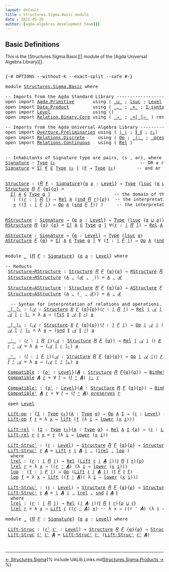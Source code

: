 ```yaml
---
layout: default
title : Structures.Sigma.Basic module
date : 2021-05-20
author: [agda-algebras development team][]
---
```


## <a id="basic-definitions">Basic Definitions</a>

This is the [Structures.Sigma.Basic][] module of the [Agda Universal Algebra Library][].

<pre class="Agda">

<a id="281" class="Symbol">{-#</a> <a id="285" class="Keyword">OPTIONS</a> <a id="293" class="Pragma">--without-K</a> <a id="305" class="Pragma">--exact-split</a> <a id="319" class="Pragma">--safe</a> <a id="326" class="Symbol">#-}</a>

<a id="331" class="Keyword">module</a> <a id="338" href="Structures.Sigma.Basic.html" class="Module">Structures.Sigma.Basic</a> <a id="361" class="Keyword">where</a>

<a id="368" class="Comment">-- Imports from the Agda Standard Library ------------------------------------------------</a>
<a id="459" class="Keyword">open</a> <a id="464" class="Keyword">import</a> <a id="471" href="Agda.Primitive.html" class="Module">Agda.Primitive</a>       <a id="492" class="Keyword">using</a> <a id="498" class="Symbol">(</a> <a id="500" href="Agda.Primitive.html#810" class="Primitive Operator">_⊔_</a> <a id="504" class="Symbol">;</a> <a id="506" href="Agda.Primitive.html#780" class="Primitive">lsuc</a> <a id="511" class="Symbol">;</a> <a id="513" href="Agda.Primitive.html#597" class="Postulate">Level</a> <a id="519" class="Symbol">)</a> <a id="521" class="Keyword">renaming</a> <a id="530" class="Symbol">(</a> <a id="532" href="Agda.Primitive.html#326" class="Primitive">Set</a> <a id="536" class="Symbol">to</a> <a id="539" class="Primitive">Type</a> <a id="544" class="Symbol">;</a> <a id="546" href="Agda.Primitive.html#764" class="Primitive">lzero</a> <a id="552" class="Symbol">to</a> <a id="555" class="Primitive">ℓ₀</a> <a id="558" class="Symbol">)</a>
<a id="560" class="Keyword">open</a> <a id="565" class="Keyword">import</a> <a id="572" href="Data.Product.html" class="Module">Data.Product</a>         <a id="593" class="Keyword">using</a> <a id="599" class="Symbol">(</a> <a id="601" href="Agda.Builtin.Sigma.html#236" class="InductiveConstructor Operator">_,_</a> <a id="605" class="Symbol">;</a> <a id="607" href="Data.Product.html#1167" class="Function Operator">_×_</a> <a id="611" class="Symbol">;</a> <a id="613" href="Data.Product.html#916" class="Function">Σ-syntax</a> <a id="622" class="Symbol">)</a> <a id="624" class="Keyword">renaming</a> <a id="633" class="Symbol">(</a> <a id="635" href="Agda.Builtin.Sigma.html#252" class="Field">proj₁</a> <a id="641" class="Symbol">to</a> <a id="644" class="Field">fst</a> <a id="648" class="Symbol">;</a> <a id="650" href="Agda.Builtin.Sigma.html#264" class="Field">proj₂</a> <a id="656" class="Symbol">to</a> <a id="659" class="Field">snd</a> <a id="663" class="Symbol">)</a>
<a id="665" class="Keyword">open</a> <a id="670" class="Keyword">import</a> <a id="677" href="Level.html" class="Module">Level</a>                <a id="698" class="Keyword">using</a> <a id="704" class="Symbol">()</a>
<a id="707" class="Keyword">open</a> <a id="712" class="Keyword">import</a> <a id="719" href="Relation.Binary.Core.html" class="Module">Relation.Binary.Core</a> <a id="740" class="Keyword">using</a> <a id="746" class="Symbol">(</a> <a id="748" href="Relation.Binary.Core.html#1254" class="Function Operator">_⇒_</a> <a id="752" class="Symbol">;</a> <a id="754" href="Relation.Binary.Core.html#1460" class="Function Operator">_=[_]⇒_</a> <a id="762" class="Symbol">)</a> <a id="764" class="Keyword">renaming</a> <a id="773" class="Symbol">(</a> <a id="775" href="Relation.Binary.Core.html#766" class="Function">REL</a> <a id="779" class="Symbol">to</a> <a id="782" class="Function">BinREL</a> <a id="789" class="Symbol">;</a> <a id="791" href="Relation.Binary.Core.html#882" class="Function">Rel</a> <a id="795" class="Symbol">to</a> <a id="798" class="Function">BinRel</a> <a id="805" class="Symbol">)</a>

<a id="808" class="Comment">-- Imports from the Agda Universal Algebra Library ---------------------------------------------</a>
<a id="905" class="Keyword">open</a> <a id="910" class="Keyword">import</a> <a id="917" href="Overture.Preliminaries.html" class="Module">Overture.Preliminaries</a> <a id="940" class="Keyword">using</a> <a id="946" class="Symbol">(</a> <a id="948" href="Overture.Preliminaries.html#4524" class="Function Operator">∣_∣</a> <a id="952" class="Symbol">;</a> <a id="954" href="Overture.Preliminaries.html#4562" class="Function Operator">∥_∥</a> <a id="958" class="Symbol">;</a> <a id="960" href="Overture.Preliminaries.html#3615" class="Function">ℓ₁</a><a id="962" class="Symbol">)</a>
<a id="964" class="Keyword">open</a> <a id="969" class="Keyword">import</a> <a id="976" href="Relations.Discrete.html" class="Module">Relations.Discrete</a>     <a id="999" class="Keyword">using</a> <a id="1005" class="Symbol">(</a> <a id="1007" href="Relations.Discrete.html#5611" class="Function">Op</a> <a id="1010" class="Symbol">;</a> <a id="1012" href="Relations.Discrete.html#6528" class="Function Operator">_|:_</a> <a id="1017" class="Symbol">;</a> <a id="1019" href="Relations.Discrete.html#6354" class="Function Operator">_preserves_</a> <a id="1031" class="Symbol">)</a>
<a id="1033" class="Keyword">open</a> <a id="1038" class="Keyword">import</a> <a id="1045" href="Relations.Continuous.html" class="Module">Relations.Continuous</a>   <a id="1068" class="Keyword">using</a> <a id="1074" class="Symbol">(</a> <a id="1076" href="Relations.Continuous.html#3898" class="Function">Rel</a> <a id="1080" class="Symbol">)</a>


<a id="1084" class="Comment">-- Inhabitants of Signature type are pairs, (s , ar), where s is an operation symbol,</a>
<a id="Signature"></a><a id="1170" href="Structures.Sigma.Basic.html#1170" class="Function">Signature</a> <a id="1180" class="Symbol">:</a> <a id="1182" href="Structures.Sigma.Basic.html#539" class="Primitive">Type</a> <a id="1187" href="Overture.Preliminaries.html#3615" class="Function">ℓ₁</a>                                <a id="1221" class="Comment">-- OR a relation symbol (new!),</a>
<a id="1253" href="Structures.Sigma.Basic.html#1170" class="Function">Signature</a> <a id="1263" class="Symbol">=</a> <a id="1265" href="Data.Product.html#916" class="Function">Σ[</a> <a id="1268" href="Structures.Sigma.Basic.html#1268" class="Bound">F</a> <a id="1270" href="Data.Product.html#916" class="Function">∈</a> <a id="1272" href="Structures.Sigma.Basic.html#539" class="Primitive">Type</a> <a id="1277" href="Structures.Sigma.Basic.html#555" class="Primitive">ℓ₀</a> <a id="1280" href="Data.Product.html#916" class="Function">]</a> <a id="1282" class="Symbol">(</a><a id="1283" href="Structures.Sigma.Basic.html#1268" class="Bound">F</a> <a id="1285" class="Symbol">→</a> <a id="1287" href="Structures.Sigma.Basic.html#539" class="Primitive">Type</a> <a id="1292" href="Structures.Sigma.Basic.html#555" class="Primitive">ℓ₀</a><a id="1294" class="Symbol">)</a>        <a id="1303" class="Comment">-- and ar the arity of s.</a>


<a id="Structure"></a><a id="1331" href="Structures.Sigma.Basic.html#1331" class="Function">Structure</a> <a id="1341" class="Symbol">:</a> <a id="1343" class="Symbol">(</a><a id="1344" href="Structures.Sigma.Basic.html#1344" class="Bound">𝑅</a> <a id="1346" href="Structures.Sigma.Basic.html#1346" class="Bound">F</a> <a id="1348" class="Symbol">:</a> <a id="1350" href="Structures.Sigma.Basic.html#1170" class="Function">Signature</a><a id="1359" class="Symbol">){</a><a id="1361" href="Structures.Sigma.Basic.html#1361" class="Bound">α</a> <a id="1363" href="Structures.Sigma.Basic.html#1363" class="Bound">ρ</a> <a id="1365" class="Symbol">:</a> <a id="1367" href="Agda.Primitive.html#597" class="Postulate">Level</a><a id="1372" class="Symbol">}</a> <a id="1374" class="Symbol">→</a> <a id="1376" href="Structures.Sigma.Basic.html#539" class="Primitive">Type</a> <a id="1381" class="Symbol">(</a><a id="1382" href="Agda.Primitive.html#780" class="Primitive">lsuc</a> <a id="1387" class="Symbol">(</a><a id="1388" href="Structures.Sigma.Basic.html#1361" class="Bound">α</a> <a id="1390" href="Agda.Primitive.html#810" class="Primitive Operator">⊔</a> <a id="1392" href="Structures.Sigma.Basic.html#1363" class="Bound">ρ</a><a id="1393" class="Symbol">))</a>
<a id="1396" href="Structures.Sigma.Basic.html#1331" class="Function">Structure</a> <a id="1406" href="Structures.Sigma.Basic.html#1406" class="Bound">𝑅</a> <a id="1408" href="Structures.Sigma.Basic.html#1408" class="Bound">𝐹</a> <a id="1410" class="Symbol">{</a><a id="1411" href="Structures.Sigma.Basic.html#1411" class="Bound">α</a><a id="1412" class="Symbol">}{</a><a id="1414" href="Structures.Sigma.Basic.html#1414" class="Bound">ρ</a><a id="1415" class="Symbol">}</a> <a id="1417" class="Symbol">=</a>
  <a id="1421" href="Data.Product.html#916" class="Function">Σ[</a> <a id="1424" href="Structures.Sigma.Basic.html#1424" class="Bound">A</a> <a id="1426" href="Data.Product.html#916" class="Function">∈</a> <a id="1428" href="Structures.Sigma.Basic.html#539" class="Primitive">Type</a> <a id="1433" href="Structures.Sigma.Basic.html#1411" class="Bound">α</a> <a id="1435" href="Data.Product.html#916" class="Function">]</a>                        <a id="1460" class="Comment">-- the domain of the structure is A</a>
   <a id="1499" class="Symbol">(</a> <a id="1501" class="Symbol">((</a><a id="1503" href="Structures.Sigma.Basic.html#1503" class="Bound">r</a> <a id="1505" class="Symbol">:</a> <a id="1507" href="Overture.Preliminaries.html#4524" class="Function Operator">∣</a> <a id="1509" href="Structures.Sigma.Basic.html#1406" class="Bound">𝑅</a> <a id="1511" href="Overture.Preliminaries.html#4524" class="Function Operator">∣</a><a id="1512" class="Symbol">)</a> <a id="1514" class="Symbol">→</a> <a id="1516" href="Relations.Continuous.html#3898" class="Function">Rel</a> <a id="1520" href="Structures.Sigma.Basic.html#1424" class="Bound">A</a> <a id="1522" class="Symbol">(</a><a id="1523" href="Structures.Sigma.Basic.html#659" class="Field">snd</a> <a id="1527" href="Structures.Sigma.Basic.html#1406" class="Bound">𝑅</a> <a id="1529" href="Structures.Sigma.Basic.html#1503" class="Bound">r</a><a id="1530" class="Symbol">){</a><a id="1532" href="Structures.Sigma.Basic.html#1414" class="Bound">ρ</a><a id="1533" class="Symbol">})</a>  <a id="1537" class="Comment">-- the interpretations of the relation symbols</a>
   <a id="1587" href="Data.Product.html#1167" class="Function Operator">×</a> <a id="1589" class="Symbol">((</a><a id="1591" href="Structures.Sigma.Basic.html#1591" class="Bound">f</a> <a id="1593" class="Symbol">:</a> <a id="1595" href="Overture.Preliminaries.html#4524" class="Function Operator">∣</a> <a id="1597" href="Structures.Sigma.Basic.html#1408" class="Bound">𝐹</a> <a id="1599" href="Overture.Preliminaries.html#4524" class="Function Operator">∣</a><a id="1600" class="Symbol">)</a> <a id="1602" class="Symbol">→</a> <a id="1604" href="Relations.Discrete.html#5611" class="Function">Op</a> <a id="1607" href="Structures.Sigma.Basic.html#1424" class="Bound">A</a> <a id="1609" class="Symbol">(</a><a id="1610" href="Structures.Sigma.Basic.html#659" class="Field">snd</a> <a id="1614" href="Structures.Sigma.Basic.html#1408" class="Bound">𝐹</a> <a id="1616" href="Structures.Sigma.Basic.html#1591" class="Bound">f</a><a id="1617" class="Symbol">))</a> <a id="1620" class="Symbol">)</a>     <a id="1626" class="Comment">-- the interpretations of the operation symbols</a>


<a id="RStructure"></a><a id="1676" href="Structures.Sigma.Basic.html#1676" class="Function">RStructure</a> <a id="1687" class="Symbol">:</a> <a id="1689" href="Structures.Sigma.Basic.html#1170" class="Function">Signature</a> <a id="1699" class="Symbol">→</a> <a id="1701" class="Symbol">{</a><a id="1702" href="Structures.Sigma.Basic.html#1702" class="Bound">α</a> <a id="1704" href="Structures.Sigma.Basic.html#1704" class="Bound">ρ</a> <a id="1706" class="Symbol">:</a> <a id="1708" href="Agda.Primitive.html#597" class="Postulate">Level</a><a id="1713" class="Symbol">}</a> <a id="1715" class="Symbol">→</a> <a id="1717" href="Structures.Sigma.Basic.html#539" class="Primitive">Type</a> <a id="1722" class="Symbol">(</a><a id="1723" href="Agda.Primitive.html#780" class="Primitive">lsuc</a> <a id="1728" class="Symbol">(</a><a id="1729" href="Structures.Sigma.Basic.html#1702" class="Bound">α</a> <a id="1731" href="Agda.Primitive.html#810" class="Primitive Operator">⊔</a> <a id="1733" href="Structures.Sigma.Basic.html#1704" class="Bound">ρ</a><a id="1734" class="Symbol">))</a>
<a id="1737" href="Structures.Sigma.Basic.html#1676" class="Function">RStructure</a> <a id="1748" href="Structures.Sigma.Basic.html#1748" class="Bound">𝑅</a> <a id="1750" class="Symbol">{</a><a id="1751" href="Structures.Sigma.Basic.html#1751" class="Bound">α</a><a id="1752" class="Symbol">}</a> <a id="1754" class="Symbol">{</a><a id="1755" href="Structures.Sigma.Basic.html#1755" class="Bound">ρ</a><a id="1756" class="Symbol">}</a> <a id="1758" class="Symbol">=</a> <a id="1760" href="Data.Product.html#916" class="Function">Σ[</a> <a id="1763" href="Structures.Sigma.Basic.html#1763" class="Bound">A</a> <a id="1765" href="Data.Product.html#916" class="Function">∈</a> <a id="1767" href="Structures.Sigma.Basic.html#539" class="Primitive">Type</a> <a id="1772" href="Structures.Sigma.Basic.html#1751" class="Bound">α</a> <a id="1774" href="Data.Product.html#916" class="Function">]</a> <a id="1776" class="Symbol">∀(</a><a id="1778" href="Structures.Sigma.Basic.html#1778" class="Bound">r</a> <a id="1780" class="Symbol">:</a> <a id="1782" href="Overture.Preliminaries.html#4524" class="Function Operator">∣</a> <a id="1784" href="Structures.Sigma.Basic.html#1748" class="Bound">𝑅</a> <a id="1786" href="Overture.Preliminaries.html#4524" class="Function Operator">∣</a><a id="1787" class="Symbol">)</a> <a id="1789" class="Symbol">→</a> <a id="1791" href="Relations.Continuous.html#3898" class="Function">Rel</a> <a id="1795" href="Structures.Sigma.Basic.html#1763" class="Bound">A</a> <a id="1797" class="Symbol">(</a><a id="1798" href="Structures.Sigma.Basic.html#659" class="Field">snd</a> <a id="1802" href="Structures.Sigma.Basic.html#1748" class="Bound">𝑅</a> <a id="1804" href="Structures.Sigma.Basic.html#1778" class="Bound">r</a><a id="1805" class="Symbol">)</a> <a id="1807" class="Symbol">{</a><a id="1808" href="Structures.Sigma.Basic.html#1755" class="Bound">ρ</a><a id="1809" class="Symbol">}</a>

<a id="AStructure"></a><a id="1812" href="Structures.Sigma.Basic.html#1812" class="Function">AStructure</a> <a id="1823" class="Symbol">:</a> <a id="1825" href="Structures.Sigma.Basic.html#1170" class="Function">Signature</a> <a id="1835" class="Symbol">→</a> <a id="1837" class="Symbol">{</a><a id="1838" href="Structures.Sigma.Basic.html#1838" class="Bound">α</a> <a id="1840" class="Symbol">:</a> <a id="1842" href="Agda.Primitive.html#597" class="Postulate">Level</a><a id="1847" class="Symbol">}</a> <a id="1849" class="Symbol">→</a> <a id="1851" href="Structures.Sigma.Basic.html#539" class="Primitive">Type</a> <a id="1856" class="Symbol">(</a><a id="1857" href="Agda.Primitive.html#780" class="Primitive">lsuc</a> <a id="1862" href="Structures.Sigma.Basic.html#1838" class="Bound">α</a><a id="1863" class="Symbol">)</a>
<a id="1865" href="Structures.Sigma.Basic.html#1812" class="Function">AStructure</a> <a id="1876" href="Structures.Sigma.Basic.html#1876" class="Bound">𝐹</a> <a id="1878" class="Symbol">{</a><a id="1879" href="Structures.Sigma.Basic.html#1879" class="Bound">α</a><a id="1880" class="Symbol">}</a> <a id="1882" class="Symbol">=</a> <a id="1884" href="Data.Product.html#916" class="Function">Σ[</a> <a id="1887" href="Structures.Sigma.Basic.html#1887" class="Bound">A</a> <a id="1889" href="Data.Product.html#916" class="Function">∈</a> <a id="1891" href="Structures.Sigma.Basic.html#539" class="Primitive">Type</a> <a id="1896" href="Structures.Sigma.Basic.html#1879" class="Bound">α</a> <a id="1898" href="Data.Product.html#916" class="Function">]</a> <a id="1900" class="Symbol">∀</a> <a id="1902" class="Symbol">(</a><a id="1903" href="Structures.Sigma.Basic.html#1903" class="Bound">f</a> <a id="1905" class="Symbol">:</a> <a id="1907" href="Overture.Preliminaries.html#4524" class="Function Operator">∣</a> <a id="1909" href="Structures.Sigma.Basic.html#1876" class="Bound">𝐹</a> <a id="1911" href="Overture.Preliminaries.html#4524" class="Function Operator">∣</a><a id="1912" class="Symbol">)</a> <a id="1914" class="Symbol">→</a> <a id="1916" href="Relations.Discrete.html#5611" class="Function">Op</a> <a id="1919" href="Structures.Sigma.Basic.html#1887" class="Bound">A</a> <a id="1921" class="Symbol">(</a><a id="1922" href="Structures.Sigma.Basic.html#659" class="Field">snd</a> <a id="1926" href="Structures.Sigma.Basic.html#1876" class="Bound">𝐹</a> <a id="1928" href="Structures.Sigma.Basic.html#1903" class="Bound">f</a><a id="1929" class="Symbol">)</a>


<a id="1933" class="Keyword">module</a> <a id="1940" href="Structures.Sigma.Basic.html#1940" class="Module">_</a> <a id="1942" class="Symbol">{</a><a id="1943" href="Structures.Sigma.Basic.html#1943" class="Bound">𝑅</a> <a id="1945" href="Structures.Sigma.Basic.html#1945" class="Bound">𝐹</a> <a id="1947" class="Symbol">:</a> <a id="1949" href="Structures.Sigma.Basic.html#1170" class="Function">Signature</a><a id="1958" class="Symbol">}</a> <a id="1960" class="Symbol">{</a><a id="1961" href="Structures.Sigma.Basic.html#1961" class="Bound">α</a> <a id="1963" href="Structures.Sigma.Basic.html#1963" class="Bound">ρ</a> <a id="1965" class="Symbol">:</a> <a id="1967" href="Agda.Primitive.html#597" class="Postulate">Level</a><a id="1972" class="Symbol">}</a> <a id="1974" class="Keyword">where</a>

<a id="1981" class="Comment">-- Reducts</a>
 <a id="1993" href="Structures.Sigma.Basic.html#1993" class="Function">Structure→RStructure</a> <a id="2014" class="Symbol">:</a> <a id="2016" href="Structures.Sigma.Basic.html#1331" class="Function">Structure</a> <a id="2026" href="Structures.Sigma.Basic.html#1943" class="Bound">𝑅</a> <a id="2028" href="Structures.Sigma.Basic.html#1945" class="Bound">𝐹</a> <a id="2030" class="Symbol">{</a><a id="2031" href="Structures.Sigma.Basic.html#1961" class="Bound">α</a><a id="2032" class="Symbol">}{</a><a id="2034" href="Structures.Sigma.Basic.html#1963" class="Bound">ρ</a><a id="2035" class="Symbol">}</a> <a id="2037" class="Symbol">→</a> <a id="2039" href="Structures.Sigma.Basic.html#1676" class="Function">RStructure</a> <a id="2050" href="Structures.Sigma.Basic.html#1943" class="Bound">𝑅</a> <a id="2052" class="Symbol">{</a><a id="2053" href="Structures.Sigma.Basic.html#1961" class="Bound">α</a><a id="2054" class="Symbol">}{</a><a id="2056" href="Structures.Sigma.Basic.html#1963" class="Bound">ρ</a><a id="2057" class="Symbol">}</a>
 <a id="2060" href="Structures.Sigma.Basic.html#1993" class="Function">Structure→RStructure</a> <a id="2081" class="Symbol">(</a><a id="2082" href="Structures.Sigma.Basic.html#2082" class="Bound">A</a> <a id="2084" href="Agda.Builtin.Sigma.html#236" class="InductiveConstructor Operator">,</a> <a id="2086" class="Symbol">(</a><a id="2087" href="Structures.Sigma.Basic.html#2087" class="Bound">ℛ</a> <a id="2089" href="Agda.Builtin.Sigma.html#236" class="InductiveConstructor Operator">,</a> <a id="2091" class="Symbol">_))</a> <a id="2095" class="Symbol">=</a> <a id="2097" href="Structures.Sigma.Basic.html#2082" class="Bound">A</a> <a id="2099" href="Agda.Builtin.Sigma.html#236" class="InductiveConstructor Operator">,</a> <a id="2101" href="Structures.Sigma.Basic.html#2087" class="Bound">ℛ</a>

 <a id="2105" href="Structures.Sigma.Basic.html#2105" class="Function">Structure→AStructure</a> <a id="2126" class="Symbol">:</a> <a id="2128" href="Structures.Sigma.Basic.html#1331" class="Function">Structure</a> <a id="2138" href="Structures.Sigma.Basic.html#1943" class="Bound">𝑅</a> <a id="2140" href="Structures.Sigma.Basic.html#1945" class="Bound">𝐹</a> <a id="2142" class="Symbol">{</a><a id="2143" href="Structures.Sigma.Basic.html#1961" class="Bound">α</a><a id="2144" class="Symbol">}{</a><a id="2146" href="Structures.Sigma.Basic.html#1963" class="Bound">ρ</a><a id="2147" class="Symbol">}</a> <a id="2149" class="Symbol">→</a> <a id="2151" href="Structures.Sigma.Basic.html#1812" class="Function">AStructure</a> <a id="2162" href="Structures.Sigma.Basic.html#1945" class="Bound">𝐹</a>
 <a id="2165" href="Structures.Sigma.Basic.html#2105" class="Function">Structure→AStructure</a> <a id="2186" class="Symbol">(</a><a id="2187" href="Structures.Sigma.Basic.html#2187" class="Bound">A</a> <a id="2189" href="Agda.Builtin.Sigma.html#236" class="InductiveConstructor Operator">,</a> <a id="2191" class="Symbol">(_</a> <a id="2194" href="Agda.Builtin.Sigma.html#236" class="InductiveConstructor Operator">,</a> <a id="2196" href="Structures.Sigma.Basic.html#2196" class="Bound">ℱ</a><a id="2197" class="Symbol">))</a> <a id="2200" class="Symbol">=</a> <a id="2202" href="Structures.Sigma.Basic.html#2187" class="Bound">A</a> <a id="2204" href="Agda.Builtin.Sigma.html#236" class="InductiveConstructor Operator">,</a> <a id="2206" href="Structures.Sigma.Basic.html#2196" class="Bound">ℱ</a>

  <a id="2211" class="Comment">-- Syntax for interpretation of relations and operations.</a>
 <a id="2270" href="Structures.Sigma.Basic.html#2270" class="Function Operator">_⟦_⟧ᵣ</a> <a id="2276" class="Symbol">:</a> <a id="2278" class="Symbol">(</a><a id="2279" href="Structures.Sigma.Basic.html#2279" class="Bound">𝒜</a> <a id="2281" class="Symbol">:</a> <a id="2283" href="Structures.Sigma.Basic.html#1331" class="Function">Structure</a> <a id="2293" href="Structures.Sigma.Basic.html#1943" class="Bound">𝑅</a> <a id="2295" href="Structures.Sigma.Basic.html#1945" class="Bound">𝐹</a> <a id="2297" class="Symbol">{</a><a id="2298" href="Structures.Sigma.Basic.html#1961" class="Bound">α</a><a id="2299" class="Symbol">}{</a><a id="2301" href="Structures.Sigma.Basic.html#1963" class="Bound">ρ</a><a id="2302" class="Symbol">})(</a><a id="2305" href="Structures.Sigma.Basic.html#2305" class="Bound">𝑟</a> <a id="2307" class="Symbol">:</a> <a id="2309" href="Overture.Preliminaries.html#4524" class="Function Operator">∣</a> <a id="2311" href="Structures.Sigma.Basic.html#1943" class="Bound">𝑅</a> <a id="2313" href="Overture.Preliminaries.html#4524" class="Function Operator">∣</a><a id="2314" class="Symbol">)</a> <a id="2316" class="Symbol">→</a> <a id="2318" href="Relations.Continuous.html#3898" class="Function">Rel</a> <a id="2322" href="Overture.Preliminaries.html#4524" class="Function Operator">∣</a> <a id="2324" href="Structures.Sigma.Basic.html#2279" class="Bound">𝒜</a> <a id="2326" href="Overture.Preliminaries.html#4524" class="Function Operator">∣</a> <a id="2328" class="Symbol">(</a><a id="2329" href="Overture.Preliminaries.html#4562" class="Function Operator">∥</a> <a id="2331" href="Structures.Sigma.Basic.html#1943" class="Bound">𝑅</a> <a id="2333" href="Overture.Preliminaries.html#4562" class="Function Operator">∥</a> <a id="2335" href="Structures.Sigma.Basic.html#2305" class="Bound">𝑟</a><a id="2336" class="Symbol">)</a> <a id="2338" class="Symbol">{</a><a id="2339" href="Structures.Sigma.Basic.html#1963" class="Bound">ρ</a><a id="2340" class="Symbol">}</a>
 <a id="2343" href="Structures.Sigma.Basic.html#2343" class="Bound">𝒜</a> <a id="2345" href="Structures.Sigma.Basic.html#2270" class="Function Operator">⟦</a> <a id="2347" href="Structures.Sigma.Basic.html#2347" class="Bound">𝑟</a> <a id="2349" href="Structures.Sigma.Basic.html#2270" class="Function Operator">⟧ᵣ</a> <a id="2352" class="Symbol">=</a> <a id="2354" class="Symbol">λ</a> <a id="2356" href="Structures.Sigma.Basic.html#2356" class="Bound">a</a> <a id="2358" class="Symbol">→</a> <a id="2360" class="Symbol">(</a><a id="2361" href="Structures.Sigma.Basic.html#644" class="Field">fst</a> <a id="2365" href="Overture.Preliminaries.html#4562" class="Function Operator">∥</a> <a id="2367" href="Structures.Sigma.Basic.html#2343" class="Bound">𝒜</a> <a id="2369" href="Overture.Preliminaries.html#4562" class="Function Operator">∥</a> <a id="2371" href="Structures.Sigma.Basic.html#2347" class="Bound">𝑟</a><a id="2372" class="Symbol">)</a> <a id="2374" href="Structures.Sigma.Basic.html#2356" class="Bound">a</a>

 <a id="2378" href="Structures.Sigma.Basic.html#2378" class="Function Operator">_⟦_⟧ₒ</a> <a id="2384" class="Symbol">:</a> <a id="2386" class="Symbol">(</a><a id="2387" href="Structures.Sigma.Basic.html#2387" class="Bound">𝒜</a> <a id="2389" class="Symbol">:</a> <a id="2391" href="Structures.Sigma.Basic.html#1331" class="Function">Structure</a> <a id="2401" href="Structures.Sigma.Basic.html#1943" class="Bound">𝑅</a> <a id="2403" href="Structures.Sigma.Basic.html#1945" class="Bound">𝐹</a> <a id="2405" class="Symbol">{</a><a id="2406" href="Structures.Sigma.Basic.html#1961" class="Bound">α</a><a id="2407" class="Symbol">}{</a><a id="2409" href="Structures.Sigma.Basic.html#1963" class="Bound">ρ</a><a id="2410" class="Symbol">})(</a><a id="2413" href="Structures.Sigma.Basic.html#2413" class="Bound">𝑓</a> <a id="2415" class="Symbol">:</a> <a id="2417" href="Overture.Preliminaries.html#4524" class="Function Operator">∣</a> <a id="2419" href="Structures.Sigma.Basic.html#1945" class="Bound">𝐹</a> <a id="2421" href="Overture.Preliminaries.html#4524" class="Function Operator">∣</a><a id="2422" class="Symbol">)</a> <a id="2424" class="Symbol">→</a> <a id="2426" href="Relations.Discrete.html#5611" class="Function">Op</a> <a id="2429" href="Overture.Preliminaries.html#4524" class="Function Operator">∣</a> <a id="2431" href="Structures.Sigma.Basic.html#2387" class="Bound">𝒜</a> <a id="2433" href="Overture.Preliminaries.html#4524" class="Function Operator">∣</a> <a id="2435" class="Symbol">(</a><a id="2436" href="Overture.Preliminaries.html#4562" class="Function Operator">∥</a> <a id="2438" href="Structures.Sigma.Basic.html#1945" class="Bound">𝐹</a> <a id="2440" href="Overture.Preliminaries.html#4562" class="Function Operator">∥</a> <a id="2442" href="Structures.Sigma.Basic.html#2413" class="Bound">𝑓</a><a id="2443" class="Symbol">)</a>
 <a id="2446" href="Structures.Sigma.Basic.html#2446" class="Bound">𝒜</a> <a id="2448" href="Structures.Sigma.Basic.html#2378" class="Function Operator">⟦</a> <a id="2450" href="Structures.Sigma.Basic.html#2450" class="Bound">𝑓</a> <a id="2452" href="Structures.Sigma.Basic.html#2378" class="Function Operator">⟧ₒ</a> <a id="2455" class="Symbol">=</a> <a id="2457" class="Symbol">λ</a> <a id="2459" href="Structures.Sigma.Basic.html#2459" class="Bound">a</a> <a id="2461" class="Symbol">→</a> <a id="2463" class="Symbol">(</a><a id="2464" href="Structures.Sigma.Basic.html#659" class="Field">snd</a> <a id="2468" href="Overture.Preliminaries.html#4562" class="Function Operator">∥</a> <a id="2470" href="Structures.Sigma.Basic.html#2446" class="Bound">𝒜</a> <a id="2472" href="Overture.Preliminaries.html#4562" class="Function Operator">∥</a> <a id="2474" href="Structures.Sigma.Basic.html#2450" class="Bound">𝑓</a><a id="2475" class="Symbol">)</a> <a id="2477" href="Structures.Sigma.Basic.html#2459" class="Bound">a</a>

 <a id="2481" href="Structures.Sigma.Basic.html#2481" class="Function Operator">_ʳ_</a> <a id="2485" class="Symbol">:</a> <a id="2487" class="Symbol">(</a><a id="2488" href="Structures.Sigma.Basic.html#2488" class="Bound">𝑟</a> <a id="2490" class="Symbol">:</a> <a id="2492" href="Overture.Preliminaries.html#4524" class="Function Operator">∣</a> <a id="2494" href="Structures.Sigma.Basic.html#1943" class="Bound">𝑅</a> <a id="2496" href="Overture.Preliminaries.html#4524" class="Function Operator">∣</a><a id="2497" class="Symbol">)(</a><a id="2499" href="Structures.Sigma.Basic.html#2499" class="Bound">𝒜</a> <a id="2501" class="Symbol">:</a> <a id="2503" href="Structures.Sigma.Basic.html#1331" class="Function">Structure</a> <a id="2513" href="Structures.Sigma.Basic.html#1943" class="Bound">𝑅</a> <a id="2515" href="Structures.Sigma.Basic.html#1945" class="Bound">𝐹</a> <a id="2517" class="Symbol">{</a><a id="2518" href="Structures.Sigma.Basic.html#1961" class="Bound">α</a><a id="2519" class="Symbol">})</a> <a id="2522" class="Symbol">→</a> <a id="2524" href="Relations.Continuous.html#3898" class="Function">Rel</a> <a id="2528" href="Overture.Preliminaries.html#4524" class="Function Operator">∣</a> <a id="2530" href="Structures.Sigma.Basic.html#2499" class="Bound">𝒜</a> <a id="2532" href="Overture.Preliminaries.html#4524" class="Function Operator">∣</a> <a id="2534" class="Symbol">(</a><a id="2535" href="Overture.Preliminaries.html#4562" class="Function Operator">∥</a> <a id="2537" href="Structures.Sigma.Basic.html#1943" class="Bound">𝑅</a> <a id="2539" href="Overture.Preliminaries.html#4562" class="Function Operator">∥</a> <a id="2541" href="Structures.Sigma.Basic.html#2488" class="Bound">𝑟</a><a id="2542" class="Symbol">){</a><a id="2544" href="Structures.Sigma.Basic.html#1963" class="Bound">ρ</a><a id="2545" class="Symbol">}</a>
 <a id="2548" href="Structures.Sigma.Basic.html#2548" class="Bound">𝑟</a> <a id="2550" href="Structures.Sigma.Basic.html#2481" class="Function Operator">ʳ</a> <a id="2552" href="Structures.Sigma.Basic.html#2552" class="Bound">𝒜</a> <a id="2554" class="Symbol">=</a> <a id="2556" class="Symbol">λ</a> <a id="2558" href="Structures.Sigma.Basic.html#2558" class="Bound">a</a> <a id="2560" class="Symbol">→</a> <a id="2562" class="Symbol">(</a><a id="2563" href="Structures.Sigma.Basic.html#2552" class="Bound">𝒜</a> <a id="2565" href="Structures.Sigma.Basic.html#2270" class="Function Operator">⟦</a> <a id="2567" href="Structures.Sigma.Basic.html#2548" class="Bound">𝑟</a> <a id="2569" href="Structures.Sigma.Basic.html#2270" class="Function Operator">⟧ᵣ</a><a id="2571" class="Symbol">)</a> <a id="2573" href="Structures.Sigma.Basic.html#2558" class="Bound">a</a>

 <a id="2577" href="Structures.Sigma.Basic.html#2577" class="Function Operator">_ᵒ_</a> <a id="2581" class="Symbol">:</a> <a id="2583" class="Symbol">(</a><a id="2584" href="Structures.Sigma.Basic.html#2584" class="Bound">𝑓</a> <a id="2586" class="Symbol">:</a> <a id="2588" href="Overture.Preliminaries.html#4524" class="Function Operator">∣</a> <a id="2590" href="Structures.Sigma.Basic.html#1945" class="Bound">𝐹</a> <a id="2592" href="Overture.Preliminaries.html#4524" class="Function Operator">∣</a><a id="2593" class="Symbol">)(</a><a id="2595" href="Structures.Sigma.Basic.html#2595" class="Bound">𝒜</a> <a id="2597" class="Symbol">:</a> <a id="2599" href="Structures.Sigma.Basic.html#1331" class="Function">Structure</a> <a id="2609" href="Structures.Sigma.Basic.html#1943" class="Bound">𝑅</a> <a id="2611" href="Structures.Sigma.Basic.html#1945" class="Bound">𝐹</a> <a id="2613" class="Symbol">{</a><a id="2614" href="Structures.Sigma.Basic.html#1961" class="Bound">α</a><a id="2615" class="Symbol">}{</a><a id="2617" href="Structures.Sigma.Basic.html#1963" class="Bound">ρ</a><a id="2618" class="Symbol">})</a> <a id="2621" class="Symbol">→</a> <a id="2623" href="Relations.Discrete.html#5611" class="Function">Op</a> <a id="2626" href="Overture.Preliminaries.html#4524" class="Function Operator">∣</a> <a id="2628" href="Structures.Sigma.Basic.html#2595" class="Bound">𝒜</a> <a id="2630" href="Overture.Preliminaries.html#4524" class="Function Operator">∣</a><a id="2631" class="Symbol">(</a><a id="2632" href="Overture.Preliminaries.html#4562" class="Function Operator">∥</a> <a id="2634" href="Structures.Sigma.Basic.html#1945" class="Bound">𝐹</a> <a id="2636" href="Overture.Preliminaries.html#4562" class="Function Operator">∥</a> <a id="2638" href="Structures.Sigma.Basic.html#2584" class="Bound">𝑓</a><a id="2639" class="Symbol">)</a>
 <a id="2642" href="Structures.Sigma.Basic.html#2642" class="Bound">𝑓</a> <a id="2644" href="Structures.Sigma.Basic.html#2577" class="Function Operator">ᵒ</a> <a id="2646" href="Structures.Sigma.Basic.html#2646" class="Bound">𝒜</a> <a id="2648" class="Symbol">=</a> <a id="2650" class="Symbol">λ</a> <a id="2652" href="Structures.Sigma.Basic.html#2652" class="Bound">a</a> <a id="2654" class="Symbol">→</a> <a id="2656" class="Symbol">(</a><a id="2657" href="Structures.Sigma.Basic.html#2646" class="Bound">𝒜</a> <a id="2659" href="Structures.Sigma.Basic.html#2378" class="Function Operator">⟦</a> <a id="2661" href="Structures.Sigma.Basic.html#2642" class="Bound">𝑓</a> <a id="2663" href="Structures.Sigma.Basic.html#2378" class="Function Operator">⟧ₒ</a><a id="2665" class="Symbol">)</a> <a id="2667" href="Structures.Sigma.Basic.html#2652" class="Bound">a</a>

 <a id="2671" href="Structures.Sigma.Basic.html#2671" class="Function">Compatible</a> <a id="2682" class="Symbol">:</a> <a id="2684" class="Symbol">{</a><a id="2685" href="Structures.Sigma.Basic.html#2685" class="Bound">ρ&#39;</a> <a id="2688" class="Symbol">:</a> <a id="2690" href="Agda.Primitive.html#597" class="Postulate">Level</a><a id="2695" class="Symbol">}(</a><a id="2697" href="Structures.Sigma.Basic.html#2697" class="Bound">𝑨</a> <a id="2699" class="Symbol">:</a> <a id="2701" href="Structures.Sigma.Basic.html#1331" class="Function">Structure</a> <a id="2711" href="Structures.Sigma.Basic.html#1943" class="Bound">𝑅</a> <a id="2713" href="Structures.Sigma.Basic.html#1945" class="Bound">𝐹</a><a id="2714" class="Symbol">{</a><a id="2715" href="Structures.Sigma.Basic.html#1961" class="Bound">α</a><a id="2716" class="Symbol">}{</a><a id="2718" href="Structures.Sigma.Basic.html#1963" class="Bound">ρ</a><a id="2719" class="Symbol">})</a> <a id="2722" class="Symbol">→</a> <a id="2724" href="Structures.Sigma.Basic.html#798" class="Function">BinRel</a> <a id="2731" href="Overture.Preliminaries.html#4524" class="Function Operator">∣</a> <a id="2733" href="Structures.Sigma.Basic.html#2697" class="Bound">𝑨</a> <a id="2735" href="Overture.Preliminaries.html#4524" class="Function Operator">∣</a> <a id="2737" href="Structures.Sigma.Basic.html#2685" class="Bound">ρ&#39;</a>  <a id="2741" class="Symbol">→</a> <a id="2743" href="Structures.Sigma.Basic.html#539" class="Primitive">Type</a> <a id="2748" class="Symbol">(</a><a id="2749" href="Structures.Sigma.Basic.html#1961" class="Bound">α</a> <a id="2751" href="Agda.Primitive.html#810" class="Primitive Operator">⊔</a> <a id="2753" href="Structures.Sigma.Basic.html#2685" class="Bound">ρ&#39;</a><a id="2755" class="Symbol">)</a>
 <a id="2758" href="Structures.Sigma.Basic.html#2671" class="Function">Compatible</a> <a id="2769" href="Structures.Sigma.Basic.html#2769" class="Bound">𝑨</a> <a id="2771" href="Structures.Sigma.Basic.html#2771" class="Bound">r</a> <a id="2773" class="Symbol">=</a> <a id="2775" class="Symbol">∀</a> <a id="2777" href="Structures.Sigma.Basic.html#2777" class="Bound">𝑓</a> <a id="2779" class="Symbol">→</a> <a id="2781" class="Symbol">(</a><a id="2782" href="Structures.Sigma.Basic.html#2777" class="Bound">𝑓</a> <a id="2784" href="Structures.Sigma.Basic.html#2577" class="Function Operator">ᵒ</a> <a id="2786" href="Structures.Sigma.Basic.html#2769" class="Bound">𝑨</a><a id="2787" class="Symbol">)</a> <a id="2789" href="Relations.Discrete.html#6528" class="Function Operator">|:</a> <a id="2792" href="Structures.Sigma.Basic.html#2771" class="Bound">r</a>

 <a id="2796" href="Structures.Sigma.Basic.html#2796" class="Function">Compatible&#39;</a> <a id="2808" class="Symbol">:</a> <a id="2810" class="Symbol">{</a><a id="2811" href="Structures.Sigma.Basic.html#2811" class="Bound">ρ&#39;</a> <a id="2814" class="Symbol">:</a> <a id="2816" href="Agda.Primitive.html#597" class="Postulate">Level</a><a id="2821" class="Symbol">}(</a><a id="2823" href="Structures.Sigma.Basic.html#2823" class="Bound">𝑨</a> <a id="2825" class="Symbol">:</a> <a id="2827" href="Structures.Sigma.Basic.html#1331" class="Function">Structure</a> <a id="2837" href="Structures.Sigma.Basic.html#1943" class="Bound">𝑅</a> <a id="2839" href="Structures.Sigma.Basic.html#1945" class="Bound">𝐹</a> <a id="2841" class="Symbol">{</a><a id="2842" href="Structures.Sigma.Basic.html#1961" class="Bound">α</a><a id="2843" class="Symbol">}{</a><a id="2845" href="Structures.Sigma.Basic.html#1963" class="Bound">ρ</a><a id="2846" class="Symbol">})</a> <a id="2849" class="Symbol">→</a> <a id="2851" href="Structures.Sigma.Basic.html#798" class="Function">BinRel</a> <a id="2858" href="Overture.Preliminaries.html#4524" class="Function Operator">∣</a> <a id="2860" href="Structures.Sigma.Basic.html#2823" class="Bound">𝑨</a> <a id="2862" href="Overture.Preliminaries.html#4524" class="Function Operator">∣</a> <a id="2864" href="Structures.Sigma.Basic.html#2811" class="Bound">ρ&#39;</a>  <a id="2868" class="Symbol">→</a> <a id="2870" href="Structures.Sigma.Basic.html#539" class="Primitive">Type</a> <a id="2875" class="Symbol">(</a><a id="2876" href="Structures.Sigma.Basic.html#1961" class="Bound">α</a> <a id="2878" href="Agda.Primitive.html#810" class="Primitive Operator">⊔</a> <a id="2880" href="Structures.Sigma.Basic.html#2811" class="Bound">ρ&#39;</a><a id="2882" class="Symbol">)</a>
 <a id="2885" href="Structures.Sigma.Basic.html#2796" class="Function">Compatible&#39;</a> <a id="2897" href="Structures.Sigma.Basic.html#2897" class="Bound">𝑨</a> <a id="2899" href="Structures.Sigma.Basic.html#2899" class="Bound">r</a> <a id="2901" class="Symbol">=</a> <a id="2903" class="Symbol">∀</a> <a id="2905" href="Structures.Sigma.Basic.html#2905" class="Bound">𝑓</a> <a id="2907" class="Symbol">→</a> <a id="2909" class="Symbol">(</a><a id="2910" href="Structures.Sigma.Basic.html#2905" class="Bound">𝑓</a> <a id="2912" href="Structures.Sigma.Basic.html#2577" class="Function Operator">ᵒ</a> <a id="2914" href="Structures.Sigma.Basic.html#2897" class="Bound">𝑨</a><a id="2915" class="Symbol">)</a> <a id="2917" href="Relations.Discrete.html#6354" class="Function Operator">preserves</a> <a id="2927" href="Structures.Sigma.Basic.html#2899" class="Bound">r</a>

 <a id="2931" class="Keyword">open</a> <a id="2936" href="Level.html" class="Module">Level</a>

 <a id="2944" href="Structures.Sigma.Basic.html#2944" class="Function">Lift-op</a> <a id="2952" class="Symbol">:</a> <a id="2954" class="Symbol">{</a><a id="2955" href="Structures.Sigma.Basic.html#2955" class="Bound">I</a> <a id="2957" class="Symbol">:</a> <a id="2959" href="Structures.Sigma.Basic.html#539" class="Primitive">Type</a> <a id="2964" href="Structures.Sigma.Basic.html#555" class="Primitive">ℓ₀</a><a id="2966" class="Symbol">}{</a><a id="2968" href="Structures.Sigma.Basic.html#2968" class="Bound">A</a> <a id="2970" class="Symbol">:</a> <a id="2972" href="Structures.Sigma.Basic.html#539" class="Primitive">Type</a> <a id="2977" href="Structures.Sigma.Basic.html#1961" class="Bound">α</a><a id="2978" class="Symbol">}</a> <a id="2980" class="Symbol">→</a> <a id="2982" href="Relations.Discrete.html#5611" class="Function">Op</a> <a id="2985" href="Structures.Sigma.Basic.html#2968" class="Bound">A</a> <a id="2987" href="Structures.Sigma.Basic.html#2955" class="Bound">I</a> <a id="2989" class="Symbol">→</a> <a id="2991" class="Symbol">(</a><a id="2992" href="Structures.Sigma.Basic.html#2992" class="Bound">ℓ</a> <a id="2994" class="Symbol">:</a> <a id="2996" href="Agda.Primitive.html#597" class="Postulate">Level</a><a id="3001" class="Symbol">)</a> <a id="3003" class="Symbol">→</a> <a id="3005" href="Relations.Discrete.html#5611" class="Function">Op</a> <a id="3008" class="Symbol">(</a><a id="3009" href="Level.html#400" class="Record">Lift</a> <a id="3014" href="Structures.Sigma.Basic.html#2992" class="Bound">ℓ</a> <a id="3016" href="Structures.Sigma.Basic.html#2968" class="Bound">A</a><a id="3017" class="Symbol">)</a> <a id="3019" href="Structures.Sigma.Basic.html#2955" class="Bound">I</a>
 <a id="3022" href="Structures.Sigma.Basic.html#2944" class="Function">Lift-op</a> <a id="3030" href="Structures.Sigma.Basic.html#3030" class="Bound">f</a> <a id="3032" href="Structures.Sigma.Basic.html#3032" class="Bound">ℓ</a> <a id="3034" class="Symbol">=</a> <a id="3036" class="Symbol">λ</a> <a id="3038" href="Structures.Sigma.Basic.html#3038" class="Bound">x</a> <a id="3040" class="Symbol">→</a> <a id="3042" href="Level.html#457" class="InductiveConstructor">lift</a> <a id="3047" class="Symbol">(</a><a id="3048" href="Structures.Sigma.Basic.html#3030" class="Bound">f</a> <a id="3050" class="Symbol">(λ</a> <a id="3053" href="Structures.Sigma.Basic.html#3053" class="Bound">i</a> <a id="3055" class="Symbol">→</a> <a id="3057" href="Level.html#470" class="Field">lower</a> <a id="3063" class="Symbol">(</a><a id="3064" href="Structures.Sigma.Basic.html#3038" class="Bound">x</a> <a id="3066" href="Structures.Sigma.Basic.html#3053" class="Bound">i</a><a id="3067" class="Symbol">)))</a>

 <a id="3073" href="Structures.Sigma.Basic.html#3073" class="Function">Lift-rel</a> <a id="3082" class="Symbol">:</a> <a id="3084" class="Symbol">{</a><a id="3085" href="Structures.Sigma.Basic.html#3085" class="Bound">I</a> <a id="3087" class="Symbol">:</a> <a id="3089" href="Structures.Sigma.Basic.html#539" class="Primitive">Type</a> <a id="3094" href="Structures.Sigma.Basic.html#555" class="Primitive">ℓ₀</a><a id="3096" class="Symbol">}{</a><a id="3098" href="Structures.Sigma.Basic.html#3098" class="Bound">A</a> <a id="3100" class="Symbol">:</a> <a id="3102" href="Structures.Sigma.Basic.html#539" class="Primitive">Type</a> <a id="3107" href="Structures.Sigma.Basic.html#1961" class="Bound">α</a><a id="3108" class="Symbol">}</a> <a id="3110" class="Symbol">→</a> <a id="3112" href="Relations.Continuous.html#3898" class="Function">Rel</a> <a id="3116" href="Structures.Sigma.Basic.html#3098" class="Bound">A</a> <a id="3118" href="Structures.Sigma.Basic.html#3085" class="Bound">I</a> <a id="3120" class="Symbol">{</a><a id="3121" href="Structures.Sigma.Basic.html#1963" class="Bound">ρ</a><a id="3122" class="Symbol">}</a> <a id="3124" class="Symbol">→</a> <a id="3126" class="Symbol">(</a><a id="3127" href="Structures.Sigma.Basic.html#3127" class="Bound">ℓ</a> <a id="3129" class="Symbol">:</a> <a id="3131" href="Agda.Primitive.html#597" class="Postulate">Level</a><a id="3136" class="Symbol">)</a> <a id="3138" class="Symbol">→</a> <a id="3140" href="Relations.Continuous.html#3898" class="Function">Rel</a> <a id="3144" class="Symbol">(</a><a id="3145" href="Level.html#400" class="Record">Lift</a> <a id="3150" href="Structures.Sigma.Basic.html#3127" class="Bound">ℓ</a> <a id="3152" href="Structures.Sigma.Basic.html#3098" class="Bound">A</a><a id="3153" class="Symbol">)</a> <a id="3155" href="Structures.Sigma.Basic.html#3085" class="Bound">I</a><a id="3156" class="Symbol">{</a><a id="3157" href="Structures.Sigma.Basic.html#1963" class="Bound">ρ</a><a id="3158" class="Symbol">}</a>
 <a id="3161" href="Structures.Sigma.Basic.html#3073" class="Function">Lift-rel</a> <a id="3170" href="Structures.Sigma.Basic.html#3170" class="Bound">r</a> <a id="3172" href="Structures.Sigma.Basic.html#3172" class="Bound">ℓ</a> <a id="3174" href="Structures.Sigma.Basic.html#3174" class="Bound">x</a> <a id="3176" class="Symbol">=</a> <a id="3178" href="Structures.Sigma.Basic.html#3170" class="Bound">r</a> <a id="3180" class="Symbol">(λ</a> <a id="3183" href="Structures.Sigma.Basic.html#3183" class="Bound">i</a> <a id="3185" class="Symbol">→</a> <a id="3187" href="Level.html#470" class="Field">lower</a> <a id="3193" class="Symbol">(</a><a id="3194" href="Structures.Sigma.Basic.html#3174" class="Bound">x</a> <a id="3196" href="Structures.Sigma.Basic.html#3183" class="Bound">i</a><a id="3197" class="Symbol">))</a>

 <a id="3202" href="Structures.Sigma.Basic.html#3202" class="Function">Lift-Strucˡ</a> <a id="3214" class="Symbol">:</a> <a id="3216" class="Symbol">(</a><a id="3217" href="Structures.Sigma.Basic.html#3217" class="Bound">ℓ</a> <a id="3219" class="Symbol">:</a> <a id="3221" href="Agda.Primitive.html#597" class="Postulate">Level</a><a id="3226" class="Symbol">)</a> <a id="3228" class="Symbol">→</a> <a id="3230" href="Structures.Sigma.Basic.html#1331" class="Function">Structure</a> <a id="3240" href="Structures.Sigma.Basic.html#1943" class="Bound">𝑅</a> <a id="3242" href="Structures.Sigma.Basic.html#1945" class="Bound">𝐹</a> <a id="3244" class="Symbol">{</a><a id="3245" href="Structures.Sigma.Basic.html#1961" class="Bound">α</a><a id="3246" class="Symbol">}{</a><a id="3248" href="Structures.Sigma.Basic.html#1963" class="Bound">ρ</a><a id="3249" class="Symbol">}</a> <a id="3251" class="Symbol">→</a> <a id="3253" href="Structures.Sigma.Basic.html#1331" class="Function">Structure</a> <a id="3263" href="Structures.Sigma.Basic.html#1943" class="Bound">𝑅</a> <a id="3265" href="Structures.Sigma.Basic.html#1945" class="Bound">𝐹</a> <a id="3267" class="Symbol">{</a><a id="3268" class="Argument">α</a> <a id="3270" class="Symbol">=</a> <a id="3272" class="Symbol">(</a><a id="3273" href="Structures.Sigma.Basic.html#1961" class="Bound">α</a> <a id="3275" href="Agda.Primitive.html#810" class="Primitive Operator">⊔</a> <a id="3277" href="Structures.Sigma.Basic.html#3217" class="Bound">ℓ</a><a id="3278" class="Symbol">)}{</a><a id="3281" href="Structures.Sigma.Basic.html#1963" class="Bound">ρ</a><a id="3282" class="Symbol">}</a>
 <a id="3285" href="Structures.Sigma.Basic.html#3202" class="Function">Lift-Strucˡ</a> <a id="3297" href="Structures.Sigma.Basic.html#3297" class="Bound">ℓ</a> <a id="3299" href="Structures.Sigma.Basic.html#3299" class="Bound">𝑨</a> <a id="3301" class="Symbol">=</a> <a id="3303" href="Level.html#400" class="Record">Lift</a> <a id="3308" href="Structures.Sigma.Basic.html#3297" class="Bound">ℓ</a> <a id="3310" href="Overture.Preliminaries.html#4524" class="Function Operator">∣</a> <a id="3312" href="Structures.Sigma.Basic.html#3299" class="Bound">𝑨</a> <a id="3314" href="Overture.Preliminaries.html#4524" class="Function Operator">∣</a> <a id="3316" href="Agda.Builtin.Sigma.html#236" class="InductiveConstructor Operator">,</a> <a id="3318" class="Symbol">(</a><a id="3319" href="Structures.Sigma.Basic.html#3342" class="Function">lrel</a> <a id="3324" href="Agda.Builtin.Sigma.html#236" class="InductiveConstructor Operator">,</a> <a id="3326" href="Structures.Sigma.Basic.html#3443" class="Function">lop</a> <a id="3330" class="Symbol">)</a>
  <a id="3334" class="Keyword">where</a>
  <a id="3342" href="Structures.Sigma.Basic.html#3342" class="Function">lrel</a> <a id="3347" class="Symbol">:</a> <a id="3349" class="Symbol">(</a><a id="3350" href="Structures.Sigma.Basic.html#3350" class="Bound">r</a> <a id="3352" class="Symbol">:</a> <a id="3354" href="Overture.Preliminaries.html#4524" class="Function Operator">∣</a> <a id="3356" href="Structures.Sigma.Basic.html#1943" class="Bound">𝑅</a> <a id="3358" href="Overture.Preliminaries.html#4524" class="Function Operator">∣</a><a id="3359" class="Symbol">)</a> <a id="3361" class="Symbol">→</a> <a id="3363" href="Relations.Continuous.html#3898" class="Function">Rel</a> <a id="3367" class="Symbol">(</a><a id="3368" href="Level.html#400" class="Record">Lift</a> <a id="3373" href="Structures.Sigma.Basic.html#3297" class="Bound">ℓ</a> <a id="3375" href="Overture.Preliminaries.html#4524" class="Function Operator">∣</a> <a id="3377" href="Structures.Sigma.Basic.html#3299" class="Bound">𝑨</a> <a id="3379" href="Overture.Preliminaries.html#4524" class="Function Operator">∣</a><a id="3380" class="Symbol">)(</a><a id="3382" href="Overture.Preliminaries.html#4562" class="Function Operator">∥</a> <a id="3384" href="Structures.Sigma.Basic.html#1943" class="Bound">𝑅</a> <a id="3386" href="Overture.Preliminaries.html#4562" class="Function Operator">∥</a> <a id="3388" href="Structures.Sigma.Basic.html#3350" class="Bound">r</a><a id="3389" class="Symbol">){</a><a id="3391" href="Structures.Sigma.Basic.html#1963" class="Bound">ρ</a><a id="3392" class="Symbol">}</a>
  <a id="3396" href="Structures.Sigma.Basic.html#3342" class="Function">lrel</a> <a id="3401" href="Structures.Sigma.Basic.html#3401" class="Bound">r</a> <a id="3403" class="Symbol">=</a> <a id="3405" class="Symbol">λ</a> <a id="3407" href="Structures.Sigma.Basic.html#3407" class="Bound">x</a> <a id="3409" class="Symbol">→</a> <a id="3411" class="Symbol">((</a><a id="3413" href="Structures.Sigma.Basic.html#3401" class="Bound">r</a> <a id="3415" href="Structures.Sigma.Basic.html#2481" class="Function Operator">ʳ</a> <a id="3417" href="Structures.Sigma.Basic.html#3299" class="Bound">𝑨</a><a id="3418" class="Symbol">)</a> <a id="3420" class="Symbol">(λ</a> <a id="3423" href="Structures.Sigma.Basic.html#3423" class="Bound">i</a> <a id="3425" class="Symbol">→</a> <a id="3427" href="Level.html#470" class="Field">lower</a> <a id="3433" class="Symbol">(</a><a id="3434" href="Structures.Sigma.Basic.html#3407" class="Bound">x</a> <a id="3436" href="Structures.Sigma.Basic.html#3423" class="Bound">i</a><a id="3437" class="Symbol">)))</a>
  <a id="3443" href="Structures.Sigma.Basic.html#3443" class="Function">lop</a> <a id="3447" class="Symbol">:</a> <a id="3449" class="Symbol">(</a><a id="3450" href="Structures.Sigma.Basic.html#3450" class="Bound">f</a> <a id="3452" class="Symbol">:</a> <a id="3454" href="Overture.Preliminaries.html#4524" class="Function Operator">∣</a> <a id="3456" href="Structures.Sigma.Basic.html#1945" class="Bound">𝐹</a> <a id="3458" href="Overture.Preliminaries.html#4524" class="Function Operator">∣</a><a id="3459" class="Symbol">)</a> <a id="3461" class="Symbol">→</a> <a id="3463" href="Relations.Discrete.html#5611" class="Function">Op</a> <a id="3466" class="Symbol">(</a><a id="3467" href="Level.html#400" class="Record">Lift</a> <a id="3472" href="Structures.Sigma.Basic.html#3297" class="Bound">ℓ</a> <a id="3474" href="Overture.Preliminaries.html#4524" class="Function Operator">∣</a> <a id="3476" href="Structures.Sigma.Basic.html#3299" class="Bound">𝑨</a> <a id="3478" href="Overture.Preliminaries.html#4524" class="Function Operator">∣</a><a id="3479" class="Symbol">)</a> <a id="3481" class="Symbol">(</a><a id="3482" href="Overture.Preliminaries.html#4562" class="Function Operator">∥</a> <a id="3484" href="Structures.Sigma.Basic.html#1945" class="Bound">𝐹</a> <a id="3486" href="Overture.Preliminaries.html#4562" class="Function Operator">∥</a> <a id="3488" href="Structures.Sigma.Basic.html#3450" class="Bound">f</a><a id="3489" class="Symbol">)</a>
  <a id="3493" href="Structures.Sigma.Basic.html#3443" class="Function">lop</a> <a id="3497" href="Structures.Sigma.Basic.html#3497" class="Bound">f</a> <a id="3499" class="Symbol">=</a> <a id="3501" class="Symbol">λ</a> <a id="3503" href="Structures.Sigma.Basic.html#3503" class="Bound">x</a> <a id="3505" class="Symbol">→</a> <a id="3507" href="Level.html#457" class="InductiveConstructor">lift</a> <a id="3512" class="Symbol">((</a><a id="3514" href="Structures.Sigma.Basic.html#3497" class="Bound">f</a> <a id="3516" href="Structures.Sigma.Basic.html#2577" class="Function Operator">ᵒ</a> <a id="3518" href="Structures.Sigma.Basic.html#3299" class="Bound">𝑨</a><a id="3519" class="Symbol">)(</a> <a id="3522" class="Symbol">λ</a> <a id="3524" href="Structures.Sigma.Basic.html#3524" class="Bound">i</a> <a id="3526" class="Symbol">→</a> <a id="3528" href="Level.html#470" class="Field">lower</a> <a id="3534" class="Symbol">(</a><a id="3535" href="Structures.Sigma.Basic.html#3503" class="Bound">x</a> <a id="3537" href="Structures.Sigma.Basic.html#3524" class="Bound">i</a><a id="3538" class="Symbol">)))</a>

 <a id="3544" href="Structures.Sigma.Basic.html#3544" class="Function">Lift-Strucʳ</a> <a id="3556" class="Symbol">:</a> <a id="3558" class="Symbol">(</a><a id="3559" href="Structures.Sigma.Basic.html#3559" class="Bound">ℓ</a> <a id="3561" class="Symbol">:</a> <a id="3563" href="Agda.Primitive.html#597" class="Postulate">Level</a><a id="3568" class="Symbol">)</a> <a id="3570" class="Symbol">→</a> <a id="3572" href="Structures.Sigma.Basic.html#1331" class="Function">Structure</a> <a id="3582" href="Structures.Sigma.Basic.html#1943" class="Bound">𝑅</a> <a id="3584" href="Structures.Sigma.Basic.html#1945" class="Bound">𝐹</a> <a id="3586" class="Symbol">{</a><a id="3587" href="Structures.Sigma.Basic.html#1961" class="Bound">α</a><a id="3588" class="Symbol">}{</a><a id="3590" href="Structures.Sigma.Basic.html#1963" class="Bound">ρ</a><a id="3591" class="Symbol">}</a> <a id="3593" class="Symbol">→</a> <a id="3595" href="Structures.Sigma.Basic.html#1331" class="Function">Structure</a> <a id="3605" href="Structures.Sigma.Basic.html#1943" class="Bound">𝑅</a> <a id="3607" href="Structures.Sigma.Basic.html#1945" class="Bound">𝐹</a> <a id="3609" class="Symbol">{</a><a id="3610" href="Structures.Sigma.Basic.html#1961" class="Bound">α</a><a id="3611" class="Symbol">}{</a><a id="3613" class="Argument">ρ</a> <a id="3615" class="Symbol">=</a> <a id="3617" class="Symbol">(</a><a id="3618" href="Structures.Sigma.Basic.html#1963" class="Bound">ρ</a> <a id="3620" href="Agda.Primitive.html#810" class="Primitive Operator">⊔</a> <a id="3622" href="Structures.Sigma.Basic.html#3559" class="Bound">ℓ</a><a id="3623" class="Symbol">)}</a>
 <a id="3627" href="Structures.Sigma.Basic.html#3544" class="Function">Lift-Strucʳ</a> <a id="3639" href="Structures.Sigma.Basic.html#3639" class="Bound">ℓ</a> <a id="3641" href="Structures.Sigma.Basic.html#3641" class="Bound">𝑨</a> <a id="3643" class="Symbol">=</a> <a id="3645" href="Overture.Preliminaries.html#4524" class="Function Operator">∣</a> <a id="3647" href="Structures.Sigma.Basic.html#3641" class="Bound">𝑨</a> <a id="3649" href="Overture.Preliminaries.html#4524" class="Function Operator">∣</a> <a id="3651" href="Agda.Builtin.Sigma.html#236" class="InductiveConstructor Operator">,</a> <a id="3653" href="Structures.Sigma.Basic.html#3680" class="Function">lrel</a> <a id="3658" href="Agda.Builtin.Sigma.html#236" class="InductiveConstructor Operator">,</a> <a id="3660" href="Structures.Sigma.Basic.html#659" class="Field">snd</a> <a id="3664" href="Overture.Preliminaries.html#4562" class="Function Operator">∥</a> <a id="3666" href="Structures.Sigma.Basic.html#3641" class="Bound">𝑨</a> <a id="3668" href="Overture.Preliminaries.html#4562" class="Function Operator">∥</a>
  <a id="3672" class="Keyword">where</a>
  <a id="3680" href="Structures.Sigma.Basic.html#3680" class="Function">lrel</a> <a id="3685" class="Symbol">:</a> <a id="3687" class="Symbol">(</a><a id="3688" href="Structures.Sigma.Basic.html#3688" class="Bound">r</a> <a id="3690" class="Symbol">:</a> <a id="3692" href="Overture.Preliminaries.html#4524" class="Function Operator">∣</a> <a id="3694" href="Structures.Sigma.Basic.html#1943" class="Bound">𝑅</a> <a id="3696" href="Overture.Preliminaries.html#4524" class="Function Operator">∣</a><a id="3697" class="Symbol">)</a> <a id="3699" class="Symbol">→</a> <a id="3701" href="Relations.Continuous.html#3898" class="Function">Rel</a> <a id="3705" class="Symbol">(</a><a id="3706" href="Overture.Preliminaries.html#4524" class="Function Operator">∣</a> <a id="3708" href="Structures.Sigma.Basic.html#3641" class="Bound">𝑨</a> <a id="3710" href="Overture.Preliminaries.html#4524" class="Function Operator">∣</a><a id="3711" class="Symbol">)(</a><a id="3713" href="Overture.Preliminaries.html#4562" class="Function Operator">∥</a> <a id="3715" href="Structures.Sigma.Basic.html#1943" class="Bound">𝑅</a> <a id="3717" href="Overture.Preliminaries.html#4562" class="Function Operator">∥</a> <a id="3719" href="Structures.Sigma.Basic.html#3688" class="Bound">r</a><a id="3720" class="Symbol">){</a><a id="3722" href="Structures.Sigma.Basic.html#1963" class="Bound">ρ</a> <a id="3724" href="Agda.Primitive.html#810" class="Primitive Operator">⊔</a> <a id="3726" href="Structures.Sigma.Basic.html#3639" class="Bound">ℓ</a><a id="3727" class="Symbol">}</a>
  <a id="3731" href="Structures.Sigma.Basic.html#3680" class="Function">lrel</a> <a id="3736" href="Structures.Sigma.Basic.html#3736" class="Bound">r</a> <a id="3738" class="Symbol">=</a> <a id="3740" class="Symbol">λ</a> <a id="3742" href="Structures.Sigma.Basic.html#3742" class="Bound">x</a> <a id="3744" class="Symbol">→</a> <a id="3746" href="Level.html#400" class="Record">Lift</a> <a id="3751" href="Structures.Sigma.Basic.html#3639" class="Bound">ℓ</a> <a id="3753" class="Symbol">((</a><a id="3755" href="Structures.Sigma.Basic.html#3736" class="Bound">r</a> <a id="3757" href="Structures.Sigma.Basic.html#2481" class="Function Operator">ʳ</a> <a id="3759" href="Structures.Sigma.Basic.html#3641" class="Bound">𝑨</a><a id="3760" class="Symbol">)</a> <a id="3762" href="Structures.Sigma.Basic.html#3742" class="Bound">x</a><a id="3763" class="Symbol">)</a> <a id="3765" class="Comment">-- λ x → ((r ʳ 𝑨) (λ i → lower (x i)))</a>

<a id="3805" class="Keyword">module</a> <a id="3812" href="Structures.Sigma.Basic.html#3812" class="Module">_</a> <a id="3814" class="Symbol">{</a><a id="3815" href="Structures.Sigma.Basic.html#3815" class="Bound">𝑅</a> <a id="3817" href="Structures.Sigma.Basic.html#3817" class="Bound">𝐹</a> <a id="3819" class="Symbol">:</a> <a id="3821" href="Structures.Sigma.Basic.html#1170" class="Function">Signature</a><a id="3830" class="Symbol">}</a> <a id="3832" class="Symbol">{</a><a id="3833" href="Structures.Sigma.Basic.html#3833" class="Bound">α</a> <a id="3835" href="Structures.Sigma.Basic.html#3835" class="Bound">ρ</a> <a id="3837" class="Symbol">:</a> <a id="3839" href="Agda.Primitive.html#597" class="Postulate">Level</a><a id="3844" class="Symbol">}</a> <a id="3846" class="Keyword">where</a>

 <a id="3854" href="Structures.Sigma.Basic.html#3854" class="Function">Lift-Struc</a> <a id="3865" class="Symbol">:</a> <a id="3867" class="Symbol">(</a><a id="3868" href="Structures.Sigma.Basic.html#3868" class="Bound">ℓˡ</a> <a id="3871" href="Structures.Sigma.Basic.html#3871" class="Bound">ℓʳ</a> <a id="3874" class="Symbol">:</a> <a id="3876" href="Agda.Primitive.html#597" class="Postulate">Level</a><a id="3881" class="Symbol">)</a> <a id="3883" class="Symbol">→</a> <a id="3885" href="Structures.Sigma.Basic.html#1331" class="Function">Structure</a> <a id="3895" href="Structures.Sigma.Basic.html#3815" class="Bound">𝑅</a> <a id="3897" href="Structures.Sigma.Basic.html#3817" class="Bound">𝐹</a> <a id="3899" class="Symbol">{</a><a id="3900" href="Structures.Sigma.Basic.html#3833" class="Bound">α</a><a id="3901" class="Symbol">}{</a><a id="3903" href="Structures.Sigma.Basic.html#3835" class="Bound">ρ</a><a id="3904" class="Symbol">}</a> <a id="3906" class="Symbol">→</a> <a id="3908" href="Structures.Sigma.Basic.html#1331" class="Function">Structure</a> <a id="3918" href="Structures.Sigma.Basic.html#3815" class="Bound">𝑅</a> <a id="3920" href="Structures.Sigma.Basic.html#3817" class="Bound">𝐹</a> <a id="3922" class="Symbol">{</a><a id="3923" href="Structures.Sigma.Basic.html#3833" class="Bound">α</a> <a id="3925" href="Agda.Primitive.html#810" class="Primitive Operator">⊔</a> <a id="3927" href="Structures.Sigma.Basic.html#3868" class="Bound">ℓˡ</a><a id="3929" class="Symbol">}{</a><a id="3931" href="Structures.Sigma.Basic.html#3835" class="Bound">ρ</a> <a id="3933" href="Agda.Primitive.html#810" class="Primitive Operator">⊔</a> <a id="3935" href="Structures.Sigma.Basic.html#3871" class="Bound">ℓʳ</a><a id="3937" class="Symbol">}</a>
 <a id="3940" href="Structures.Sigma.Basic.html#3854" class="Function">Lift-Struc</a> <a id="3951" href="Structures.Sigma.Basic.html#3951" class="Bound">ℓˡ</a> <a id="3954" href="Structures.Sigma.Basic.html#3954" class="Bound">ℓʳ</a> <a id="3957" href="Structures.Sigma.Basic.html#3957" class="Bound">𝑨</a> <a id="3959" class="Symbol">=</a> <a id="3961" href="Structures.Sigma.Basic.html#3544" class="Function">Lift-Strucʳ</a> <a id="3973" href="Structures.Sigma.Basic.html#3954" class="Bound">ℓʳ</a> <a id="3976" class="Symbol">(</a><a id="3977" href="Structures.Sigma.Basic.html#3202" class="Function">Lift-Strucˡ</a> <a id="3989" href="Structures.Sigma.Basic.html#3951" class="Bound">ℓˡ</a> <a id="3992" href="Structures.Sigma.Basic.html#3957" class="Bound">𝑨</a><a id="3993" class="Symbol">)</a>


</pre>

--------------------------------

<span style="float:left;">[← Structures.Sigma](Structures.Sigma.html)</span>
<span style="float:right;">[Structures.Sigma.Products →](Structures.Sigma.Products.html)</span>

{% include UALib.Links.md %}

[agda-algebras development team]: https://github.com/ualib/agda-algebras#the-agda-algebras-development-team

